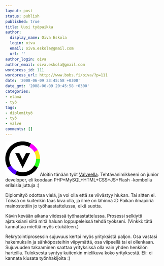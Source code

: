 ```yaml
---
layout: post
status: publish
published: true
title: Uusi työpaikka
author:
  display_name: Oiva Eskola
  login: oiva
  email: oiva.eskola@gmail.com
  url: ''
author_login: oiva
author_email: oiva.eskola@gmail.com
wordpress_id: 111
wordpress_url: http://www.bobs.fi/oiva/?p=111
date: '2008-06-09 23:45:58 +0300'
date_gmt: '2008-06-09 20:45:58 +0300'
categories:
- elämä
- työ
tags:
- diplomityö
- työ
- valve
comments: []
---
```

<p><img class="alignleft size-full wp-image-113" src="/images/2008/06/logo_valve.png" alt="Valveen logo" width="109" height="109" />Aloitin tänään työt <a href="http://www.valve.fi/">Valveella</a>. Tehtävänimikkeeni on junior developer, eli koodaan PHP+MySQL+HTML+CSS+JS+Flash -kombolla erilaisia juttuja :)</p>
<p>Diplomityö odottaa vielä, ja voi olla että se viivästyy hiukan. Tai sitten ei. Töissä on kuitenkin taas kiva olla, ja ilme on lähinnä :D Paikan ilmapiiriä mainostettiin jo työhaastattelussa, eikä suotta.</p>
<p>Kävin kevään aikana viidessä työhaastattelussa. Prosessi selkiytti ajatuksiani siitä mitä haluan loppupeleissä tehdä työkseni. (Vinkki: tätä kannattaa miettiä myös etukäteen.)</p>
<p>Rekrytointiprosessin sujuvuus kertoi myös yrityksistä paljon. Osa vastasi hakemuksiin ja sähköposteihin viipymättä, osa viipeellä tai ei ollenkaan. Sujuvuuden takaaminen saattaa yrityksissä olla vain yhden henkilön harteilla. Tuloksesta syntyy kuitenkin mielikuva koko yrityksestä. Eli: ei kannata kiusata työnhakijoita :)</p>
